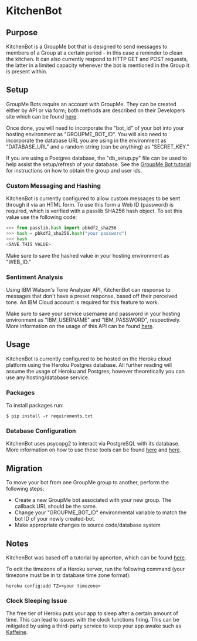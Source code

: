 # KitchenBot

## Purpose
KitchenBot is a GroupMe bot that is designed to send messages to members of a Group at a certain period - in this case a reminder to clean the kitchen. It can also currently respond to HTTP GET and POST requests, the latter in a limited capacity whenever the bot is mentioned in the Group it is present within.

## Setup
GroupMe Bots require an account with GroupMe. They can be created either by API or via form; both methods are described on their Developers site which can be found [here](https://dev.groupme.com/).

Once done, you will need to incorporate the "bot_id" of your bot into your hosting environment as "GROUPME_BOT_ID". You will also need to incorporate the database URL you are using in the environment as "DATABASE_URL" and a random string (can be anything) as "SECRET_KEY."

If you are using a Postgres database, the "db_setup.py" file can be used to help assist the setup/refresh of your database. See the [GroupMe Bot tutorial](https://dev.groupme.com/tutorials/bots) for instructions on how to obtain the group and user ids.

### Custom Messaging and Hashing
KitchenBot is currently configured to allow custom messages to be sent through it via an HTML form. To use this form a Web ID (password) is required, which is verified with a passlib SHA256 hash object. To set this value use the following code:

```python
>>> from passlib.hash import pbkdf2_sha256
>>> hash = pbkdf2_sha256.hash("your password")
>>> hash
<SAVE THIS VALUE>
```
Make sure to save the hashed value in your hosting environment as "WEB_ID."

### Sentiment Analysis
Using IBM Watson's Tone Analyzer API, KitchenBot can response to messages that don't have a preset response, based off their perceived tone. An IBM Cloud account is required for this feature to work.

Make sure to save your service username and password in your hosting environment as "IBM_USERNAME" and "IBM_PASSWORD", respectively. More information on the usage of this API can be found [here](https://www.ibm.com/watson/developercloud/tone-analyzer/api/v3/python.html?python).

## Usage
KitchenBot is currently configured to be hosted on the Heroku cloud platform using the Heroku Postgres database. All further reading will assume the usage of Heroku and Postgres; however theoretically you can use any hosting/database service.

### Packages
To install packages run:

`$ pip install -r requirements.txt`

### Database Configuration
KitchenBot uses psycopg2 to interact via PostgreSQL with its database. More information on how to use these tools can be found [here](https://devcenter.heroku.com/articles/heroku-postgresql) and [here](http://initd.org/psycopg/docs/index.html).

## Migration
To move your bot from one GroupMe group to another, perform the following steps:

- Create a new GroupMe bot associated with your new group. The callback URL should be the same.
- Change your "GROUPME_BOT_ID" environmental variable to match the bot ID of your newly created-bot.
- Make appropriate changes to source code/database system

## Notes
KitchenBot was based off a tutorial by apnorton, which can be found [here](http://www.apnorton.com/blog/2017/02/28/How-I-wrote-a-Groupme-Chatbot-in-24-hours/).

To edit the timezone of a Heroku server, run the following command (your timezone must be in tz database time zone format):

`heroku config:add TZ=<your timezone>`

### Clock Sleeping Issue
The free tier of Heroku puts your app to sleep after a certain amount of time. This can lead to issues with the clock functions firing. This can be mitigated by using a third-party service to keep your app awake such as [Kaffeine](https://kaffeine.herokuapp.com/).
